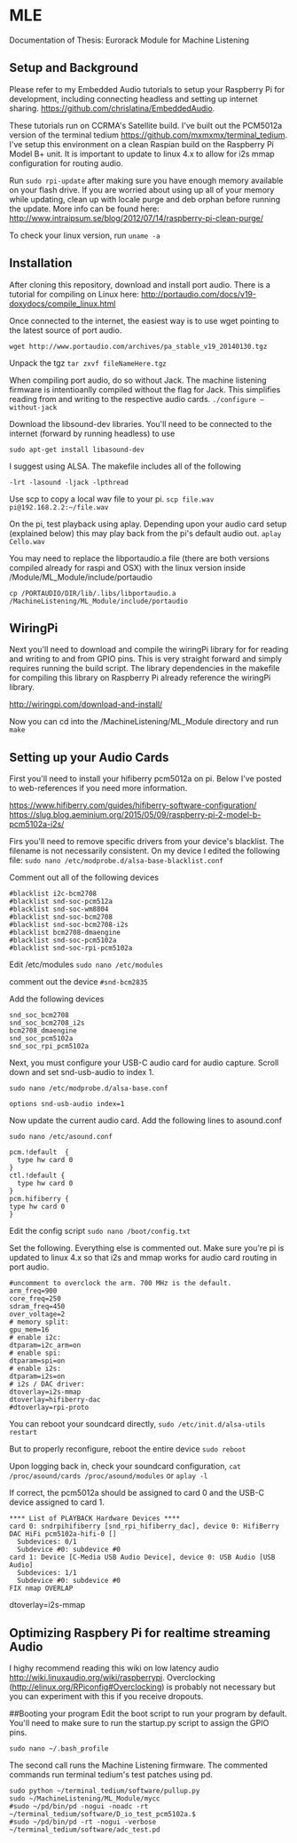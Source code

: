 # MLE
Documentation of Thesis: Eurorack Module for Machine Listening

## Setup and Background
Please refer to my Embedded Audio tutorials to setup your Raspberry Pi for development, including connecting headless and setting up internet sharing.
https://github.com/chrislatina/EmbeddedAudio.

These tutorials run on CCRMA's Satellite build. I've built out the PCM5012a version of the terminal tedium https://github.com/mxmxmx/terminal_tedium. I've setup this environment on a clean Raspian build on the Raspberry Pi Model B+ unit. It is important to update to linux 4.x to allow for i2s mmap configuration for routing audio.

Run ```sudo rpi-update``` after making sure you have enough memory available on your flash drive. If you are worried about using up all of your memory while updating, clean up with locale purge and deb orphan before running the update. More info can be found here: http://www.intraipsum.se/blog/2012/07/14/raspberry-pi-clean-purge/

To check your linux version, run ```uname -a```

## Installation
After cloning this repository, download and install port audio. There is a tutorial for compiling on Linux here: http://portaudio.com/docs/v19-doxydocs/compile_linux.html

Once connected to the internet, the easiest way is to use wget pointing to the latest source of port audio.

```wget http://www.portaudio.com/archives/pa_stable_v19_20140130.tgz```

Unpack the tgz
```tar zxvf fileNameHere.tgz```

When compiling port audio, do so without Jack. The machine listening firmware is intentioanlly compiled without the flag for Jack. This simplifies reading from and writing to the respective audio cards.
```./configure —without-jack```

Download the libsound-dev libraries. You'll need to be connected to the internet (forward by running headless) to use 

```sudo apt-get install libasound-dev```

I suggest using ALSA. The makefile includes all of the following 

```-lrt -lasound -ljack -lpthread```

Use scp to copy a local wav file to your pi. 
```scp file.wav pi@192.168.2.2:~/file.wav```

On the pi, test playback using aplay. Depending upon your audio card setup (explained below) this may play back from the pi's default audio out. 
```aplay Cello.wav```

You may need to replace the libportaudio.a file (there are both versions compiled already for raspi and OSX) with the linux version inside /Module/ML_Module/include/portaudio

```cp /PORTAUDIO/DIR/lib/.libs/libportaudio.a /MachineListening/ML_Module/include/portaudio```

## WiringPi
Next you'll need to download and compile the wiringPi library for for reading and writing to and from GPIO pins. This is very straight forward and simply requires running the build script. The library dependencies in the makefile for compiling this library on Raspberry Pi already reference the wiringPi library.

http://wiringpi.com/download-and-install/

Now you can cd into the /MachineListening/ML_Module directory and run `make`

## Setting up your Audio Cards

First you'll need to install your hifiberry pcm5012a on pi. Below I've posted to web-references if you need more information.

https://www.hifiberry.com/guides/hifiberry-software-configuration/
https://slug.blog.aeminium.org/2015/05/09/raspberry-pi-2-model-b-pcm5102a-i2s/

Firs you'll need to remove specific drivers from your device's blacklist. The filename is not necessarily consistent. On my device I edited the following file:
```sudo nano /etc/modprobe.d/alsa-base-blacklist.conf ```

Comment out all of the following devices

    #blacklist i2c-bcm2708
    #blacklist snd-soc-pcm512a
    #blacklist snd-soc-wm8804
    #blacklist snd-soc-bcm2708
    #blacklist snd-soc-bcm2708-i2s
    #blacklist bcm2708-dmaengine
    #blacklist snd-soc-pcm5102a
    #blacklist snd-soc-rpi-pcm5102a

Edit /etc/modules
```sudo nano /etc/modules```

comment out the device ```#snd-bcm2835```

Add the following devices

    snd_soc_bcm2708
    snd_soc_bcm2708_i2s
    bcm2708_dmaengine
    snd_soc_pcm5102a
    snd_soc_rpi_pcm5102a

Next, you must configure your USB-C audio card for audio capture. Scroll down and set snd-usb-audio to index 1.

```sudo nano /etc/modprobe.d/alsa-base.conf```
    
    options snd-usb-audio index=1

Now update the current audio card. Add the following lines to asound.conf

```sudo nano /etc/asound.conf```

    pcm.!default  {
      type hw card 0
    }
    ctl.!default {
      type hw card 0
    }
    pcm.hifiberry {
    type hw card 0
    }

Edit the config script
```sudo nano /boot/config.txt```

Set the following. Everything else is commented out. Make sure you're pi is updated to linux 4.x so that i2s and mmap works for audio card routing in port audio.

    #uncomment to overclock the arm. 700 MHz is the default.
    arm_freq=900
    core_freq=250
    sdram_freq=450
    over_voltage=2
    # memory split:
    gpu_mem=16
    # enable i2c:
    dtparam=i2c_arm=on
    # enable spi:
    dtparam=spi=on
    # enable i2s:
    dtparam=i2s=on
    # i2s / DAC driver:
    dtoverlay=i2s-mmap
    dtoverlay=hifiberry-dac
    #dtoverlay=rpi-proto

You can reboot your soundcard directly,
```sudo /etc/init.d/alsa-utils restart```

But to properly reconfigure, reboot the entire device
```sudo reboot```

Upon logging back in, check your soundcard configuration,
```cat /proc/asound/cards /proc/asound/modules``` or ```aplay -l```

If correct, the pcm5012a should be assigned to card 0 and the USB-C device assigned to card 1.

    **** List of PLAYBACK Hardware Devices ****
    card 0: sndrpihifiberry [snd_rpi_hifiberry_dac], device 0: HifiBerry DAC HiFi pcm5102a-hifi-0 []
      Subdevices: 0/1
      Subdevice #0: subdevice #0
    card 1: Device [C-Media USB Audio Device], device 0: USB Audio [USB Audio]
      Subdevices: 1/1
      Subdevice #0: subdevice #0
    FIX nmap OVERLAP


dtoverlay=i2s-mmap

## Optimizing Raspbery Pi for realtime streaming Audio

I highy recommend reading this wiki on low latency audio http://wiki.linuxaudio.org/wiki/raspberrypi. Overclocking (http://elinux.org/RPiconfig#Overclocking) is probably not necessary but you can experiment with this if you receive dropouts.

##Booting your program
Edit the boot script to run your program by default. You'll need to make sure to run the startup.py script to assign the GPIO pins.

```sudo nano ~/.bash_profile```

The second call runs the Machine Listening firmware. The commented commands run terminal tedium's test patches using pd.

    sudo python ~/terminal_tedium/software/pullup.py
    sudo ~/MachineListening/ML_Module/mycc
    #sudo ~/pd/bin/pd -nogui -noadc -rt ~/terminal_tedium/software/D_io_test_pcm5102a.$
    #sudo ~/pd/bin/pd -rt -nogui -verbose ~/terminal_tedium/software/adc_test.pd

